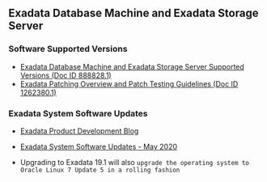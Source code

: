 ## Exadata Database Machine and Exadata Storage Server
### Software Supported Versions
* [Exadata Database Machine and Exadata Storage Server Supported Versions (Doc ID 888828.1)](https://mosemp.us.oracle.com/epmos/faces/DocumentDisplay?_afrLoop=183213295821232&parent=DOCUMENT&sourceId=888828.1&id=888828.1&_afrWindowMode=0&_adf.ctrl-state=19ur4vz3kk_291#aref_section315)
* [Exadata Patching Overview and Patch Testing Guidelines (Doc ID 1262380.1)](https://mosemp.us.oracle.com/epmos/faces/DocumentDisplay?_afrLoop=183338382665954&parent=DOCUMENT&sourceId=888828.1&id=1262380.1&_afrWindowMode=0&_adf.ctrl-state=19ur4vz3kk_340)
### Exadata System Software Updates
* [Exadata Product Development Blog](https://blogs.oracle.com/exadata/)
* [Exadata System Software Updates - May 2020](https://blogs.oracle.com/exadata/software-2020-may)

* Upgrading to Exadata 19.1 will also ``upgrade the operating system to Oracle Linux 7 Update 5 in a rolling fashion``
